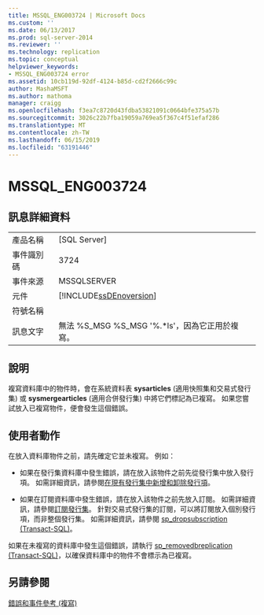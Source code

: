 ```yaml
---
title: MSSQL_ENG003724 | Microsoft Docs
ms.custom: ''
ms.date: 06/13/2017
ms.prod: sql-server-2014
ms.reviewer: ''
ms.technology: replication
ms.topic: conceptual
helpviewer_keywords:
- MSSQL_ENG003724 error
ms.assetid: 10cb119d-92df-4124-b85d-cd2f2666c99c
author: MashaMSFT
ms.author: mathoma
manager: craigg
ms.openlocfilehash: f3ea7c8720d43fdba53821091c0664bfe375a57b
ms.sourcegitcommit: 3026c22b7fba19059a769ea5f367c4f51efaf286
ms.translationtype: MT
ms.contentlocale: zh-TW
ms.lasthandoff: 06/15/2019
ms.locfileid: "63191446"
---
```

# <a name="mssqleng003724"></a>MSSQL_ENG003724
    
## <a name="message-details"></a>訊息詳細資料  
  
|||  
|-|-|  
|產品名稱|[SQL Server]|  
|事件識別碼|3724|  
|事件來源|MSSQLSERVER|  
|元件|[!INCLUDE[ssDEnoversion](../../includes/ssdenoversion-md.md)]|  
|符號名稱||  
|訊息文字|無法 %S_MSG %S_MSG '%.*ls'，因為它正用於複寫。|  
  
## <a name="explanation"></a>說明  
 複寫資料庫中的物件時，會在系統資料表 **sysarticles** (適用快照集和交易式發行集) 或 **sysmergearticles** (適用合併發行集) 中將它們標記為已複寫。 如果您嘗試放入已複寫物件，便會發生這個錯誤。  
  
## <a name="user-action"></a>使用者動作  
 在放入資料庫物件之前，請先確定它並未複寫。 例如：  
  
-   如果在發行集資料庫中發生錯誤，請在放入該物件之前先從發行集中放入發行項。 如需詳細資訊，請參閱[在現有發行集中新增和卸除發行項](publish/add-articles-to-and-drop-articles-from-existing-publications.md)。  
  
-   如果在訂閱資料庫中發生錯誤，請在放入該物件之前先放入訂閱。 如需詳細資訊，請參閱[訂閱發行集](subscribe-to-publications.md)。 針對交易式發行集的訂閱，可以將訂閱放入個別發行項，而非整個發行集。 如需詳細資訊，請參閱 [sp_dropsubscription &#40;Transact-SQL&#41;](/sql/relational-databases/system-stored-procedures/sp-dropsubscription-transact-sql)。  
  
 如果在未複寫的資料庫中發生這個錯誤，請執行 [sp_removedbreplication &#40;Transact-SQL&#41;](/sql/relational-databases/system-stored-procedures/sp-removedbreplication-transact-sql)，以確保資料庫中的物件不會標示為已複寫。  
  
## <a name="see-also"></a>另請參閱  
 [錯誤和事件參考 &#40;複寫&#41;](errors-and-events-reference-replication.md)  
  
  
